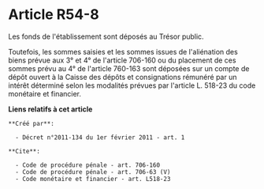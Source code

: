 # Article R54-8

Les fonds de l'établissement sont déposés au Trésor public. 

Toutefois, les sommes saisies et les sommes issues de l'aliénation des biens prévue aux 3° et 4° de l'article 706-160 ou du
placement de ces sommes prévu au 4° de l'article 760-163 sont déposées sur un compte de dépôt ouvert à la Caisse des dépôts
et consignations rémunéré par un intérêt déterminé selon les modalités prévues par l'article L. 518-23 du code monétaire et
financier.

**Liens relatifs à cet article**

	**Créé par**:

	  - Décret n°2011-134 du 1er février 2011 - art. 1

	**Cite**:

	  - Code de procédure pénale - art. 706-160
	  - Code de procédure pénale - art. 706-63 (V)
	  - Code monétaire et financier - art. L518-23
